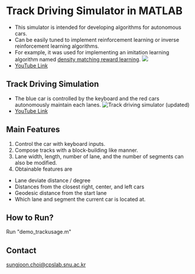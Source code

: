# Track Driving Simulator in MATLAB
 * This simulator is intended for developing algorithms for autonomous cars. 
 * Can be easily tuned to implement reinforcement learning or inverse reinforcement learning algorithms. 
 * For example, it was used for implementing an imitation learning algorithm named [density matching reward learning](http://arxiv.org/abs/1608.03694). 
![](http://i.giphy.com/o3QLfGAQNU9Bm.gif)
 * [YouTube Link](https://www.youtube.com/watch?v=7_buzNvUfmA&feature=youtu.be)

## Track Driving Simulation
 * The blue car is controlled by the keyboard and the red cars autonomously maintain each lanes. 
![Track driving simulator (updated)](http://i.makeagif.com/media/4-10-2017/TtNcQv.gif)
 * [YouTube Link](https://www.youtube.com/watch?v=RaQ_e6G_LGM)

## Main Features
1. Control the car with keyboard inputs. 
2. Compose tracks with a block-building like manner. 
3. Lane width, length, number of lane, and the number of segments can also be modified. 
4. Obtainable features are
  * Lane deviate distance / degree
  * Distances from the closest right, center, and left cars
  * Geodesic distance from the start lane
  * Which lane and segment the current car is located at. 

## How to Run?
Run "demo_trackusage.m" 

## Contact
sungjoon.choi@cpslab.snu.ac.kr
